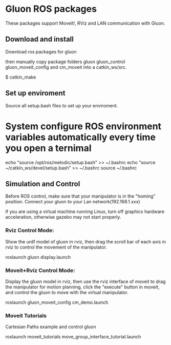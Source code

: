 Gluon ROS packages
=====


These packages support Moveit!, RViz and LAN communication with Gluon.

## Download and install
Download ros packages for gluon

then manually copy package folders gluon gluon_control gluon_moveit_config and cm_moveit into a catkin_ws/src.

$ catkin_make

## Set up enviroment
Source all setup.bash files to set up your enviroment.

# System configure ROS environment variables automatically every time you open a ternimal
echo "source /opt/ros/melodic/setup.bash" >> ~/.bashrc
echo "source ~/catkin_ws/devel/setup.bash" >> ~/.bashrc
source ~/.bashrc

## Simulation and Control
Before ROS control, make sure that your manipulator is in the "homing" position. Connect your gluon to your Lan network(192.168.1.xxx)

If you are using a virtual machine running Linux, turn off graphics hardware acceleration, otherwise gazebo may not start properly.

### Rviz Control Mode:
Show the urdf model of gluon in rviz, then drag the scroll bar of each axis in rviz to control the movement of the manipulator.

roslaunch gluon display.launch

### Moveit+Rviz Control Mode:
Display the gluon model in rviz, then use the rviz interface of moveit to drag the manipulator for motion planning, click the "execute" button in moveit, and control the gluon to move with the virtual manipulator.

roslaunch gluon_moveit_config cm_demo.launch

### Moveit Tutorials
Cartesian Paths example and control gluon

roslaunch moveit_tutorials move_group_interface_tutorial.launch
